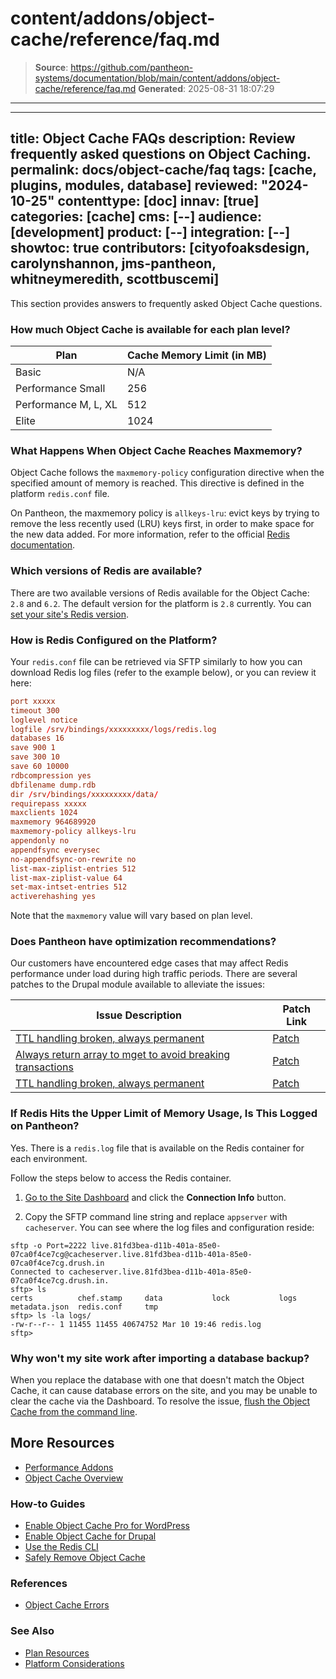 # content/addons/object-cache/reference/faq.md

> **Source**: https://github.com/pantheon-systems/documentation/blob/main/content/addons/object-cache/reference/faq.md
> **Generated**: 2025-08-31 18:07:29

---

---
title: Object Cache FAQs
description: Review frequently asked questions on Object Caching.
permalink: docs/object-cache/faq
tags: [cache, plugins, modules, database]
reviewed: "2024-10-25"
contenttype: [doc]
innav: [true]
categories: [cache]
cms: [--]
audience: [development]
product: [--]
integration: [--]
showtoc: true
contributors: [cityofoaksdesign, carolynshannon, jms-pantheon, whitneymeredith, scottbuscemi]
---

This section provides answers to frequently asked Object Cache questions.

### How much Object Cache is available for each plan level?

| Plan                   | Cache Memory Limit (in MB) |
| ---------------------- | -------------------------- |
| Basic                  |               N/A          |
| Performance Small      |               256          |
| Performance M, L, XL   |               512          |
| Elite                  |               1024         |

### What Happens When Object Cache Reaches Maxmemory?

Object Cache follows the `maxmemory-policy` configuration directive when the specified amount of memory is reached. This directive is defined in the platform `redis.conf` file.

On Pantheon, the maxmemory policy is `allkeys-lru`: evict keys by trying to remove the less recently used (LRU) keys first, in order to make space for the new data added. For more information, refer to the official [Redis documentation](https://redis.io/topics/lru-cache).

### Which versions of Redis are available?

There are two available versions of Redis available for the Object Cache: `2.8` and `6.2`.  The default version for the platform is `2.8` currently. You can [set your site's Redis version](/pantheon-yml#specify-a-redis-version).


### How is Redis Configured on the Platform?

Your `redis.conf` file can be retrieved via SFTP similarly to how you can download Redis log files (refer to the example below), or you can review it here:

```batch:title=redis.conf
port xxxxx
timeout 300
loglevel notice
logfile /srv/bindings/xxxxxxxxx/logs/redis.log
databases 16
save 900 1
save 300 10
save 60 10000
rdbcompression yes
dbfilename dump.rdb
dir /srv/bindings/xxxxxxxxx/data/
requirepass xxxxx
maxclients 1024
maxmemory 964689920
maxmemory-policy allkeys-lru
appendonly no
appendfsync everysec
no-appendfsync-on-rewrite no
list-max-ziplist-entries 512
list-max-ziplist-value 64
set-max-intset-entries 512
activerehashing yes
```

Note that the `maxmemory` value will vary based on plan level.

### Does Pantheon have optimization recommendations?

Our customers have encountered edge cases that may affect Redis performance under load during high traffic periods. There are several patches to the Drupal module available to alleviate the issues:

| Issue Description | Patch Link |
| -------- | ------- |
| [TTL handling broken, always permanent](https://www.drupal.org/project/redis/issues/3179757) | [Patch](https://www.drupal.org/files/issues/2020-10-30/3179757-4.patch) |
| [Always return array to mget to avoid breaking transactions](https://www.drupal.org/project/redis/issues/3216874) | [Patch](https://www.drupal.org/files/issues/2021-11-16/3216874-2.patch) |
| [TTL handling broken, always permanent](https://www.drupal.org/project/redis/issues/3102739) | [Patch](https://www.drupal.org/files/issues/2023-07-11/3102739-28.patch) |

### If Redis Hits the Upper Limit of Memory Usage, Is This Logged on Pantheon?

Yes. There is a `redis.log` file that is available on the Redis container for each environment.

Follow the steps below to access the Redis container.

1. [Go to the Site Dashboard](/guides/account-mgmt/workspace-sites-teams/sites#site-dashboard) and click the **Connection Info** button.

1. Copy the SFTP command line string and replace `appserver` with `cacheserver`. You can see where the log files and configuration reside:

```bash{outputLines:2-7}
sftp -o Port=2222 live.81fd3bea-d11b-401a-85e0-07ca0f4ce7cg@cacheserver.live.81fd3bea-d11b-401a-85e0-07ca0f4ce7cg.drush.in
Connected to cacheserver.live.81fd3bea-d11b-401a-85e0-07ca0f4ce7cg.drush.in.
sftp> ls
certs          chef.stamp     data           lock           logs           metadata.json  redis.conf     tmp
sftp> ls -la logs/
-rw-r--r-- 1 11455 11455 40674752 Mar 10 19:46 redis.log
sftp>
```

### Why won't my site work after importing a database backup?

When you replace the database with one that doesn't match the Object Cache, it can cause database errors on the site, and you may be unable to clear the cache via the Dashboard. To resolve the issue, [flush the Object Cache from the command line](/object-cache/cli#clear-cached-data).

## More Resources
- [Performance Addons](/addons)
- [Object Cache Overview](/object-cache)

### How-to Guides
- [Enable Object Cache Pro for WordPress](/object-cache/wordpress)
- [Enable Object Cache for Drupal](/object-cache/drupal)
- [Use the Redis CLI](/object-cache/cli)
- [Safely Remove Object Cache](/object-cache/remove)

### References
- [Object Cache Errors](/object-cache/errors)

### See Also
- [Plan Resources](/guides/account-mgmt/plans/faq#plan-resources)
- [Platform Considerations](/guides/platform-considerations)
